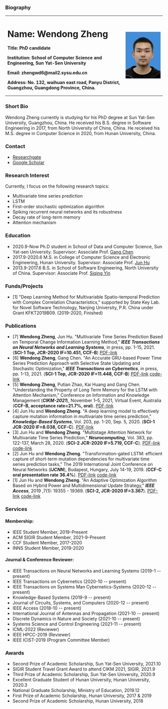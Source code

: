 ### Biography
<table border="0">
  <tr>
    <td width="75%">
      <h1>Name: Wendong Zheng</h1>
      <p><b>Title: PhD candidate</b></p>
      <p><b>Institution: School of Computer Science and Engineering, Sun Yat-Sen University</b></p>
      <p><b>Email: zhengwd6@mail2.sysu.edu.cn</b></p>
      <p><b>Address: No. 132, waihuan east road, Panyu District, Guangzhou, Guangdong Province, China.</b></p>
    </td>
    <td width="25%">
      <img src="/zhengwendong.jpg" width="100%">      
    </td>
  </tr>
</table>

### Short Bio
Wendong Zheng currently is studying for his PhD degree at Sun Yat-Sen University, Guangzhou, China. He received his B.S. degree in Software Engineering in 2017, from North University of China, China. He received his M.S. degree in Computer Science in 2020, from Hunan University, China. 

### Contact
- [Researchgate](https://www.researchgate.net/profile/Wendong_Zheng3)
- [Google Scholar](https://scholar.google.com/citations?hl=zh-CN&pli=1&user=gLe67O0AAAAJ)

### Research Interest
Currently, I focus on the following research topics:
- Multivariate time series prediction
- LSTM
- First-order stochastic optimization algorithm
- Spiking recurrent neural networks and its robustness
- Decay rate of long-term memory
- Attention mechanism

### Education
- 2020.9-Now           Ph.D student in School of Data and Computer Science, Sun Yat-sen University.               Supervisor: Associate Prof. [Gang Chen](http://sdcs.sysu.edu.cn/content/4547)
- 2017.9-2020.6        M.S. in College of Computer Science and Electronic Engineering, Hunan University.         Supervisor: Associate Prof. [Jun Hu](http://csee.hnu.edu.cn/people/hujun)
- 2013.9-2017.6        B.S. in School of Software Engineering, North University of China.                 Supervisor: Associate Prof. [Siqing Yin](http://ss.nuc.edu.cn/info/1158/4613.htm)

### Funds/Projects
- [1] "Deep Learning Method for Multivariable Spatio-temporal Prediction with Complex Correlation Characteristics," supported by State Key Lab. for Novel Software Technology, Nanjing University, P.R. China under Grant KFKT2019B09. (2019-2020, Finished)

### Publications
- [7] **Wendong Zheng**, Jun Hu. "Multivariate Time Series Prediction Based on Temporal Change Information Learning Method," **_IEEE Transactions on Neural Networks and Learning Systems_**, in press, pp. 1-15, 2021. (**SCI-1 Top, JCR-2020 IF=10.451, CCF-B**) [PDF-link](https://ieeexplore.ieee.org/document/9669023)
- [6] **Wendong Zheng**, Gang Chen. "An Accurate GRU-based Power Time Series Prediction Approach with Selective State Updating and Stochastic Optimization," **_IEEE Transactions on Cybernetics_**, in press, pp. 1-13, 2021. (**SCI-1 Top, JCR-2020 IF=11.448, CCF-B**) [PDF-link](https://ieeexplore.ieee.org/document/9600449/keywords#keywords) [code-link](https://github.com/zwd2016/GRU-SSU-AMG)
- [5] **Wendong Zheng**, Putian Zhao, Kai Huang and Gang Chen. "Understanding the Property of Long Term Memory for the LSTM with Attention Mechanism," Conference on Information and Knowledge Management (**_CIKM-2021_**), November 1–5, 2021, Virtual Event, Australia (**CCF-B, acceptance rate=21.7%, oral**). [PDF-link](https://dl.acm.org/doi/10.1145/3459637.3482399)
- [4] Jun Hu and **Wendong Zheng**. "A deep learning model to effectively capture mutation information in multivariate time series prediction," **_Knowledge-Based Systems_**, Vol. 203, pp. 1-20, Sep. 5, 2020. (**SCI-1 JCR-2020 IF=8.038, CCF-C**). [PDF-link](https://www.sciencedirect.com/science/article/pii/S0950705120303919)
- [3] Jun Hu and **Wendong Zheng**. "Multistage Attention Network for Multivariate Time Series Prediction," **_Neurocomputing_**, Vol. 383, pp. 122-137, March 28, 2020. (**SCI-2 JCR-2020 IF=5.719, CCF-C**). [PDF-link](https://www.sciencedirect.com/science/article/pii/S0925231219316625#auth1Bio1) [code-link](https://github.com/zwd2016/multivariate-time-series-prediction)
- [2] Jun Hu and **Wendong Zheng**. "Transformation-gated LSTM: efficient capture of short-term mutation dependencies for multivariate time series prediction tasks," The 2019 International Joint Conference on Neural Networks (**_IJCNN_**), Budapest, Hungary, July 14-19, 2019. (**CCF-C oral presentation rate 36.4%**). [PDF-link](https://ieeexplore.ieee.org/document/8852073/authors#authors) [code-link](https://github.com/zwd2016/TG-LSTM-network-for-time-series-prediction)
- [1] Jun Hu and **Wendong Zheng**. "An Adaptive Optimization Algorithm Based on Hybrid Power and Multidimensional Update Strategy," **_IEEE Access_**, 2019 ,7(1): 19355 - 19369. (**SCI-2, JCR-2020 IF=3.367**). [PDF-link](https://ieeexplore.ieee.org/document/8635473/keywords#keywords) [code-link](https://github.com/zwd2016/AdaHMG)

### Services
#### Membership:

- IEEE Student Member, 2019-Present
- ACM SIGIR Student Member, 2021-9-Present
- CCF Student Member, 2017-2020
- INNS Student Member, 2019-2020

#### Journal & Conference Reviewer:

- IEEE Transactions on Neural Networks and Learning Systems (2019-1 -- present)
- IEEE Transactions on Cybernetics (2020-10 -- present)
- IEEE Transactions on Systems Man Cybernetics-Systems (2020-12 -- present)
- Knowledge-Based Systems (2019-9 -- present)
- Journal of Circuits, Systems, and Computers (2020-12 -- present)
- IEEE Access (2018-10 -- present)
- International Journal of Antennas and Propagation (2021-10 -- present)
- Discrete Dynamics in Nature and Society (2021-10 -- present)
- Systems Science and Control Engineering (2021-11 -- present)
- ICML-2022 (Reviewer)
- IEEE HPCC-2019 (Reviewer)
- IEEE ICIST-2019 (Program Committee Member)

### Awards
- Second Prize of Academic Scholarship, Sun Yat-Sen University, 2021.10
- SIGIR Student Travel Grant Award to attend CIKM 2021, SIGIR, 2021.9
- Third Prize of Academic Scholarship, Sun Yat-Sen University, 2020.9
- Excellent Graduate Student of Hunan University, Hunan University, 2020.3
- National Graduate Scholarship, Ministry of Education, 2019.12
- First Prize of Academic Scholarship, Hunan University, 2017 & 2019
- Second Prize of Academic Scholarship, Hunan University, 2018
